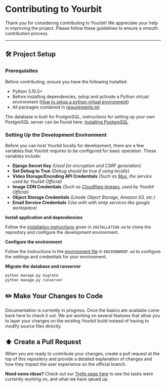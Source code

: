 # Contributing to Yourbit

Thank you for considering contributing to Yourbit! We appreciate your help in improving the project. Please follow these guidelines to ensure a smooth contribution process.

---

## 🛠 Project Setup

### Prerequisites
Before contributing, ensure you have the following installed:

- Python 3.10.5+
- Before installing dependencies, setup and activate a Python virtual environment ([How to setup a python virtual environment](https://www.freecodecamp.org/news/how-to-setup-virtual-environments-in-python/))
- All packages contained in [requirements.txt](https://github.com/Yourbit-LLC/yourbit/blob/main/requirements.txt)

The database is built for PostgreSQL, instructions for setting up your own PostgreSQL server can be found here:
[Installing PostgreSQL](https://www.postgresql.org/docs/current/tutorial-install.html) 


### Setting Up the Development Environment
Before you can host Yourbit locally for development, there are a few variables that Yourbit requires to be configured for basic operation. These variables include:
- **Django Secret Key** _(Used for encryption and CSRF generation)_
- **Set Debug to True** _(Debug should be true if using locally)_
- **Video Storage/Encoding API Credentials** _(Such as [Mux](https://www.mux.com), the service used by Yourbit Official)_
- **Image CDN Credentials** _(Such as [Cloudflare Images](https://developers.cloudflare.com/images/), used by Yourbit Official)_
- **Object Storage Credentials** _(Linode Object Storage, Amazon S3, etc.)_
- **Email Service Credentials** _(Use with with smtp services like google workspace)_


**Install application and dependencies**

Follow the [installation instructions](https://github.com/Yourbit-LLC/yourbit/blob/main/INSTALLATION.md) given in `INSTALLATION.md` to clone the repository and configure the development environment.

**Configure the environment**

Follow the instructions in the [environment file](https://github.com/Yourbit-LLC/yourbit/blob/main/ENVIRONMENT.md) in `ENVIRONMENT.md` to configure the settings and credentials for your environment.


**Migrate the database and runserver**
```sh
python manage.py migrate
python manage.py runserver
```

## ✏️ Make Your Changes to Code

Documentation is currently in progress. Once the basics are available come back here to check it out. We are working on several features that allow you to layer your changes on the existing Yourbit build instead of having to modify source files directly.

## ⬆️ Create a Pull Request

When you are ready to contribute your changes, create a pull request at the top of this repository and provide a detailed explanation of changes and how they impact the user experience on the official branch.

**Need some ideas?** Check out our [Trello page here](https://trello.com/invite/b/6714107b044a509ca4f7d762/ATTI409441d3e68d2209af6555172d81f897F65DFD5C/yourbit-public) to see the tasks were currently working on, and what we have qeued up.
